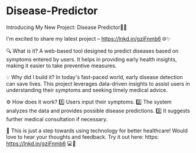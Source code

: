 # Disease-Predictor
 Introducing My New Project: Disease Predictor🏥💡 

I'm excited to share my latest project – https://lnkd.in/gziFnmb6 🌐✨ 

🔍 What is it? 
A web-based tool designed to predict diseases based on symptoms entered by users. It helps in providing early health insights, making it easier to take preventive measures. 

💡 Why did I build it? 
In today's fast-paced world, early disease detection can save lives. This project leverages data-driven insights to assist users in understanding their symptoms and seeking timely medical advice. 

⚙️ How does it work? 
1️⃣ Users input their symptoms. 
2️⃣ The system analyzes the data and provides possible disease predictions. 
3️⃣ It suggests further medical consultation if necessary. 

🌟 This is just a step towards using technology for better healthcare! Would love to hear your thoughts and feedback. Try it out here: https: https://lnkd.in/gziFnmb6 💻🔬 
